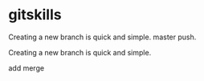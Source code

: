 # gitskills

Creating a new branch is quick and simple.
master push.


Creating a new branch is quick and simple. 

add merge

